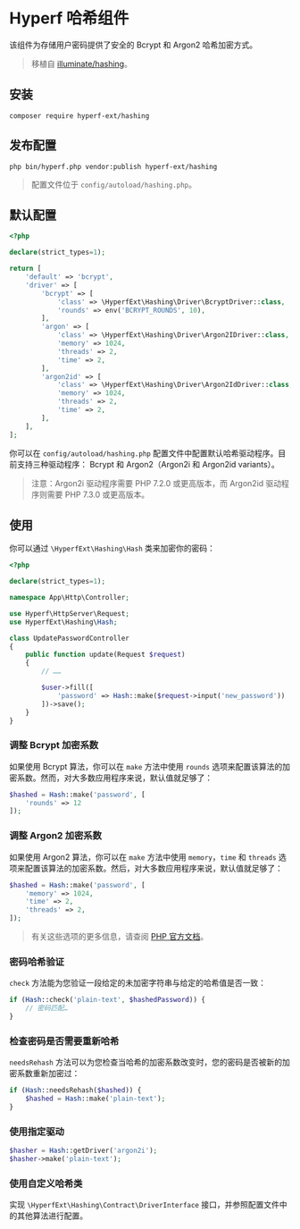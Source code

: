# Hyperf 哈希组件

该组件为存储用户密码提供了安全的 Bcrypt 和 Argon2 哈希加密方式。

> 移植自 [illuminate/hashing](https://github.com/illuminate/hashing )。

## 安装

```shell script
composer require hyperf-ext/hashing
```

## 发布配置

```shell script
php bin/hyperf.php vendor:publish hyperf-ext/hashing
```

> 配置文件位于 `config/autoload/hashing.php`。

## 默认配置

```php
<?php

declare(strict_types=1);

return [
    'default' => 'bcrypt',
    'driver' => [
        'bcrypt' => [
            'class' => \HyperfExt\Hashing\Driver\BcryptDriver::class,
            'rounds' => env('BCRYPT_ROUNDS', 10),
        ],
        'argon' => [
            'class' => \HyperfExt\Hashing\Driver\Argon2IDriver::class,
            'memory' => 1024,
            'threads' => 2,
            'time' => 2,
        ],
        'argon2id' => [
            'class' => \HyperfExt\Hashing\Driver\Argon2IdDriver::class,
            'memory' => 1024,
            'threads' => 2,
            'time' => 2,
        ],
    ],
];
```

你可以在 `config/autoload/hashing.php` 配置文件中配置默认哈希驱动程序。目前支持三种驱动程序： Bcrypt 和 Argon2（Argon2i 和 Argon2id variants）。

> 注意：Argon2i 驱动程序需要 PHP 7.2.0 或更高版本，而 Argon2id 驱动程序则需要 PHP 7.3.0 或更高版本。

## 使用

你可以通过 `\HyperfExt\Hashing\Hash` 类来加密你的密码：

```php
<?php

declare(strict_types=1);

namespace App\Http\Controller;

use Hyperf\HttpServer\Request;
use HyperfExt\Hashing\Hash;

class UpdatePasswordController
{
    public function update(Request $request)
    {
        // ……

        $user->fill([
            'password' => Hash::make($request->input('new_password'))
        ])->save();
    }
}
```

### 调整 Bcrypt 加密系数

如果使用 Bcrypt 算法，你可以在 `make` 方法中使用 `rounds` 选项来配置该算法的加密系数。然而，对大多数应用程序来说，默认值就足够了：

```php
$hashed = Hash::make('password', [
    'rounds' => 12
]);
```

### 调整 Argon2 加密系数

如果使用 Argon2 算法，你可以在 `make` 方法中使用 `memory`，`time` 和 `threads` 选项来配置该算法的加密系数。然后，对大多数应用程序来说，默认值就足够了：

```php
$hashed = Hash::make('password', [
    'memory' => 1024,
    'time' => 2,
    'threads' => 2,
]);
```

> 有关这些选项的更多信息，请查阅 [PHP 官方文档](https://secure.php.net/manual/en/function.password-hash.php )。

### 密码哈希验证

`check` 方法能为您验证一段给定的未加密字符串与给定的哈希值是否一致：

```php
if (Hash::check('plain-text', $hashedPassword)) {
    // 密码匹配…
}
```

### 检查密码是否需要重新哈希

`needsRehash` 方法可以为您检查当哈希的加密系数改变时，您的密码是否被新的加密系数重新加密过：

```php
if (Hash::needsRehash($hashed)) {
    $hashed = Hash::make('plain-text');
}
```

### 使用指定驱动

```php
$hasher = Hash::getDriver('argon2i');
$hasher->make('plain-text');
```

### 使用自定义哈希类

实现 `\HyperfExt\Hashing\Contract\DriverInterface` 接口，并参照配置文件中的其他算法进行配置。
